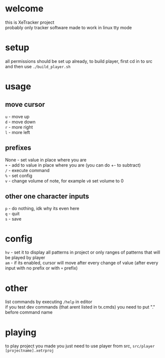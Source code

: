 # welcome
this is XeTracker project<br>
probably only tracker software made to work in linux tty mode<br>

# setup
all permissions should be set up already, to build player, first cd in to src and then use `./build_player.sh`<br>

# usage
## move cursor
`u` - move up<br>
`d` - move down<br>
`r` - more right<br>
`l` - more left<br>

## prefixes
None - set value in place where you are<br>
`+` - add to value in place where you are (you can do +- to subtract)<br>
`/` - execute command<br>
`%` - set config<br>
`v` - change volume of note, for example `v0` set volume to 0<br>

## other one character inputs
`p` - do nothing, idk why its even here<br>
`q` - quit<br>
`s` - save<br>

# config
`hv` - set it to display all patterns in project or only ranges of patterns that will be played by player<br>
`am` - if its enabled, cursor will move after every change of value (after every input with no prefix or with `+` prefix)<br>

# other
list commands by executing `/help` in editor<br>
if you test dev commands (that arent listed in tx.cmds) you need to put "." before command name<br>

# playing
to play project you made you just need to use player from src, `src/player [projectname].xetrproj`<br>
